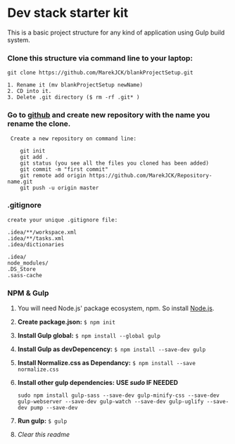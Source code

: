 # Dev stack starter kit
This is a basic project structure for any kind of application using Gulp build system.

### Clone this structure via command line to your laptop:

    git clone https://github.com/MarekJCK/blankProjectSetup.git
    
    1. Rename it (mv blankProjectSetup newName)
    2. CD into it.
    3. Delete .git directory ($ rm -rf .git* )
    
### Go to [github](https://github.com/) and create new repository with the name you rename the clone.
    
     Create a new repository on command line:
    
        git init
        git add .
        git status (you see all the files you cloned has been added)
        git commit -m "first commit"
        git remote add origin https://github.com/MarekJCK/Repository-name.git
        git push -u origin master

### .gitignore

    create your unique .gitignore file:

    .idea/**/workspace.xml
    .idea/**/tasks.xml
    .idea/dictionaries

    .idea/
    node_modules/
    .DS_Store
    .sass-cache


### NPM & Gulp

1.  You will need Node.js' package ecosystem, npm. So install [Node.js](https://nodejs.org/en/).
2. **Create package.json:**                          `$ npm init`
3.  **Install Gulp global:**                         `$ npm install --global gulp`  
4.  **Install Gulp as devDepencency:**               `$ npm install --save-dev gulp`
5.  **Install Normalize.css as Dependancy:**         `$ npm install --save normalize.css`

6. **Install other gulp dependencies:**
    **USE *sudo* IF NEEDED**
    
    ```
    sudo npm install gulp-sass --save-dev gulp-minify-css --save-dev gulp-webserver --save-dev gulp-watch --save-dev gulp-uglify --save-dev pump --save-dev
    ```
7. **Run gulp:**  `$ gulp`
8. _Clear this readme_

